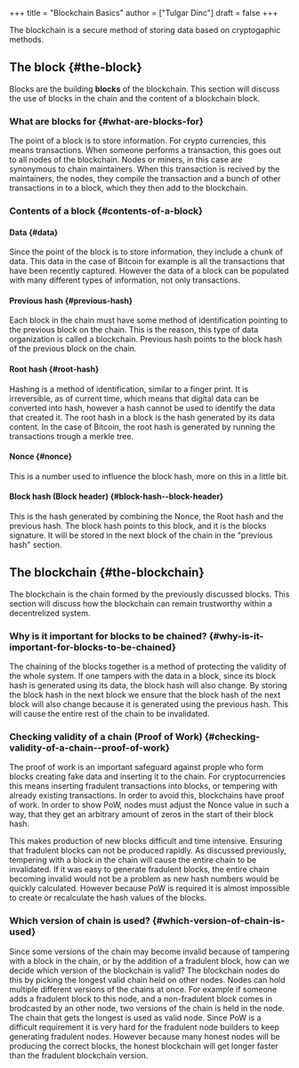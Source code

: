 +++
title = "Blockchain Basics"
author = ["Tulgar Dinc"]
draft = false
+++

The blockchain is a secure method of storing data based on cryptogaphic methods.


## The block {#the-block}

Blocks are the building **blocks** of the blockchain.
This section will discuss the use of blocks in the chain and the content of a blockchain block.


### What are blocks for {#what-are-blocks-for}

The point of a block is to store information.
For crypto currencies, this means transactions.
When someone performs a transaction, this goes out to all nodes of the blockchain.
Nodes or miners, in this case are synonymous to chain maintainers.
When this transaction is recived by the maintainers, the nodes, they compile the transaction and a bunch of other transactions in to a block, which they then add to the blockchain.


### Contents of a block {#contents-of-a-block}


#### Data {#data}

Since the point of the block is to store information, they include a chunk of data.
This data in the case of Bitcoin for example is all the transactions that have been recently captured.
However the data of a block can be populated with many different types of information, not only transactions.


#### Previous hash {#previous-hash}

Each block in the chain must have some method of identification pointing to the previous block on the chain.
This is the reason, this type of data organization is called a blockchain.
Previous hash points to the block hash of the previous block on the chain.


#### Root hash {#root-hash}

Hashing is a method of identification, similar to a finger print.
It is irreversible, as of current time, which means that digital data can be converted into hash, however a hash cannot be used to identify the data that created it.
The root hash in a block is the hash generated by its data content.
In the case of Bitcoin, the root hash is generated by running the transactions trough a merkle tree.


#### Nonce {#nonce}

This is a number used to influence the block hash, more on this in a little bit.


#### Block hash (Block header) {#block-hash--block-header}

This is the hash generated by combining the Nonce, the Root hash and the previous hash.
The block hash points to this block, and it is the blocks signature.
It will be stored in the next block of the chain in the "previous hash" section.


## The blockchain {#the-blockchain}

The blockchain is the chain formed by the previously discussed blocks.
This section will discuss how the blockchain can remain trustworthy within a decentrelized system.


### Why is it important for blocks to be chained? {#why-is-it-important-for-blocks-to-be-chained}

The chaining of the blocks together is a method of protecting the validity of the whole system.
If one tampers with the data in a block, since its block hash is generated using its data, the block hash will also change.
By storing the block hash in the next block we ensure that the block hash of the next block will also change because it is generated using the previous hash.
This will cause the entire rest of the chain to be invalidated.


### Checking validity of a chain (Proof of Work) {#checking-validity-of-a-chain--proof-of-work}

The proof of work is an important safeguard against prople who form blocks creating fake data and inserting it to the chain.
For cryptocurrencies this means inserting fradulent transactions into blocks, or tempering with already existing transactions.
In order to avoid this, blockchains have proof of work.
In order to show PoW, nodes must adjust the Nonce value in such a way, that they get an arbitrary amount of zeros in the start of their block hash.

This makes production of new blocks difficult and time intensive.
Ensuring that fradulent blocks can not be produced rapidly.
As discussed previously, tempering with a block in the chain will cause the entire chain to be invalidated.
If it was easy to generate fradulent blocks, the entire chain becoming invalid would not be a problem as new hash numbers would be quickly calculated.
However because PoW is required it is almost impossible to create or recalculate the hash values of the blocks.


### Which version of chain is used? {#which-version-of-chain-is-used}

Since some versions of the chain may become invalid because of tampering with a block in the chain, or by the addition of a fradulent block, how can we decide which version of the blockchain is valid?
The blockchain nodes do this by picking the longest valid chain held on other nodes.
Nodes can hold multiple different versions of the chains at once.
For example if someone adds a fradulent block to this node, and a non-fradulent block comes in brodcasted by an other node, two versions of the chain is held in the node.
The chain that gets the longest is used as valid node.
Since PoW is a difficult requirement it is very hard for the fradulent node builders to keep generating fradulent nodes.
However because many honest nodes will be producing the correct blocks, the honest blockchain will get longer faster than the fradulent blockchain version.
